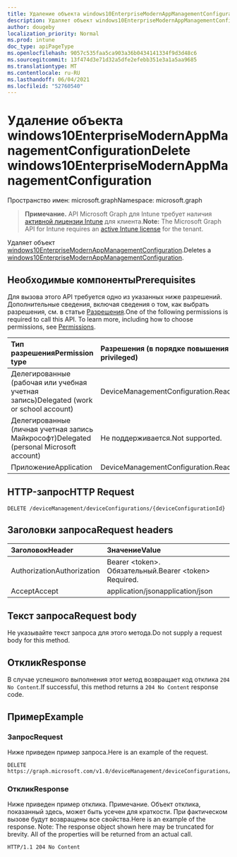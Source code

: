 ```yaml
---
title: Удаление объекта windows10EnterpriseModernAppManagementConfiguration
description: Удаляет объект windows10EnterpriseModernAppManagementConfiguration.
author: dougeby
localization_priority: Normal
ms.prod: intune
doc_type: apiPageType
ms.openlocfilehash: 9057c535faa5ca903a36b0434141334f9d3d48c6
ms.sourcegitcommit: 13f474d3e71d32a5dfe2efebb351e3a1a5aa9685
ms.translationtype: MT
ms.contentlocale: ru-RU
ms.lasthandoff: 06/04/2021
ms.locfileid: "52760540"
---
```

# <a name="delete-windows10enterprisemodernappmanagementconfiguration"></a><span data-ttu-id="7f6d7-103">Удаление объекта windows10EnterpriseModernAppManagementConfiguration</span><span class="sxs-lookup"><span data-stu-id="7f6d7-103">Delete windows10EnterpriseModernAppManagementConfiguration</span></span>

<span data-ttu-id="7f6d7-104">Пространство имен: microsoft.graph</span><span class="sxs-lookup"><span data-stu-id="7f6d7-104">Namespace: microsoft.graph</span></span>

> <span data-ttu-id="7f6d7-105">**Примечание.** API Microsoft Graph для Intune требует наличия [активной лицензии Intune](https://go.microsoft.com/fwlink/?linkid=839381) для клиента.</span><span class="sxs-lookup"><span data-stu-id="7f6d7-105">**Note:** The Microsoft Graph API for Intune requires an [active Intune license](https://go.microsoft.com/fwlink/?linkid=839381) for the tenant.</span></span>

<span data-ttu-id="7f6d7-106">Удаляет объект [windows10EnterpriseModernAppManagementConfiguration](../resources/intune-deviceconfig-windows10enterprisemodernappmanagementconfiguration.md).</span><span class="sxs-lookup"><span data-stu-id="7f6d7-106">Deletes a [windows10EnterpriseModernAppManagementConfiguration](../resources/intune-deviceconfig-windows10enterprisemodernappmanagementconfiguration.md).</span></span>

## <a name="prerequisites"></a><span data-ttu-id="7f6d7-107">Необходимые компоненты</span><span class="sxs-lookup"><span data-stu-id="7f6d7-107">Prerequisites</span></span>
<span data-ttu-id="7f6d7-p101">Для вызова этого API требуется одно из указанных ниже разрешений. Дополнительные сведения, включая сведения о том, как выбрать разрешения, см. в статье [Разрешения](/graph/permissions-reference).</span><span class="sxs-lookup"><span data-stu-id="7f6d7-p101">One of the following permissions is required to call this API. To learn more, including how to choose permissions, see [Permissions](/graph/permissions-reference).</span></span>

|<span data-ttu-id="7f6d7-110">Тип разрешения</span><span class="sxs-lookup"><span data-stu-id="7f6d7-110">Permission type</span></span>|<span data-ttu-id="7f6d7-111">Разрешения (в порядке повышения привилегий)</span><span class="sxs-lookup"><span data-stu-id="7f6d7-111">Permissions (from least to most privileged)</span></span>|
|:---|:---|
|<span data-ttu-id="7f6d7-112">Делегированные (рабочая или учебная учетная запись)</span><span class="sxs-lookup"><span data-stu-id="7f6d7-112">Delegated (work or school account)</span></span>|<span data-ttu-id="7f6d7-113">DeviceManagementConfiguration.ReadWrite.All</span><span class="sxs-lookup"><span data-stu-id="7f6d7-113">DeviceManagementConfiguration.ReadWrite.All</span></span>|
|<span data-ttu-id="7f6d7-114">Делегированные (личная учетная запись Майкрософт)</span><span class="sxs-lookup"><span data-stu-id="7f6d7-114">Delegated (personal Microsoft account)</span></span>|<span data-ttu-id="7f6d7-115">Не поддерживается.</span><span class="sxs-lookup"><span data-stu-id="7f6d7-115">Not supported.</span></span>|
|<span data-ttu-id="7f6d7-116">Приложение</span><span class="sxs-lookup"><span data-stu-id="7f6d7-116">Application</span></span>|<span data-ttu-id="7f6d7-117">DeviceManagementConfiguration.ReadWrite.All</span><span class="sxs-lookup"><span data-stu-id="7f6d7-117">DeviceManagementConfiguration.ReadWrite.All</span></span>|

## <a name="http-request"></a><span data-ttu-id="7f6d7-118">HTTP-запрос</span><span class="sxs-lookup"><span data-stu-id="7f6d7-118">HTTP Request</span></span>
<!-- {
  "blockType": "ignored"
}
-->
``` http
DELETE /deviceManagement/deviceConfigurations/{deviceConfigurationId}
```

## <a name="request-headers"></a><span data-ttu-id="7f6d7-119">Заголовки запроса</span><span class="sxs-lookup"><span data-stu-id="7f6d7-119">Request headers</span></span>
|<span data-ttu-id="7f6d7-120">Заголовок</span><span class="sxs-lookup"><span data-stu-id="7f6d7-120">Header</span></span>|<span data-ttu-id="7f6d7-121">Значение</span><span class="sxs-lookup"><span data-stu-id="7f6d7-121">Value</span></span>|
|:---|:---|
|<span data-ttu-id="7f6d7-122">Authorization</span><span class="sxs-lookup"><span data-stu-id="7f6d7-122">Authorization</span></span>|<span data-ttu-id="7f6d7-123">Bearer &lt;token&gt;. Обязательный.</span><span class="sxs-lookup"><span data-stu-id="7f6d7-123">Bearer &lt;token&gt; Required.</span></span>|
|<span data-ttu-id="7f6d7-124">Accept</span><span class="sxs-lookup"><span data-stu-id="7f6d7-124">Accept</span></span>|<span data-ttu-id="7f6d7-125">application/json</span><span class="sxs-lookup"><span data-stu-id="7f6d7-125">application/json</span></span>|

## <a name="request-body"></a><span data-ttu-id="7f6d7-126">Текст запроса</span><span class="sxs-lookup"><span data-stu-id="7f6d7-126">Request body</span></span>
<span data-ttu-id="7f6d7-127">Не указывайте текст запроса для этого метода.</span><span class="sxs-lookup"><span data-stu-id="7f6d7-127">Do not supply a request body for this method.</span></span>

## <a name="response"></a><span data-ttu-id="7f6d7-128">Отклик</span><span class="sxs-lookup"><span data-stu-id="7f6d7-128">Response</span></span>
<span data-ttu-id="7f6d7-129">В случае успешного выполнения этот метод возвращает код отклика `204 No Content`.</span><span class="sxs-lookup"><span data-stu-id="7f6d7-129">If successful, this method returns a `204 No Content` response code.</span></span>

## <a name="example"></a><span data-ttu-id="7f6d7-130">Пример</span><span class="sxs-lookup"><span data-stu-id="7f6d7-130">Example</span></span>

### <a name="request"></a><span data-ttu-id="7f6d7-131">Запрос</span><span class="sxs-lookup"><span data-stu-id="7f6d7-131">Request</span></span>
<span data-ttu-id="7f6d7-132">Ниже приведен пример запроса.</span><span class="sxs-lookup"><span data-stu-id="7f6d7-132">Here is an example of the request.</span></span>
``` http
DELETE https://graph.microsoft.com/v1.0/deviceManagement/deviceConfigurations/{deviceConfigurationId}
```

### <a name="response"></a><span data-ttu-id="7f6d7-133">Отклик</span><span class="sxs-lookup"><span data-stu-id="7f6d7-133">Response</span></span>
<span data-ttu-id="7f6d7-p102">Ниже приведен пример отклика. Примечание. Объект отклика, показанный здесь, может быть усечен для краткости. При фактическом вызове будут возвращены все свойства.</span><span class="sxs-lookup"><span data-stu-id="7f6d7-p102">Here is an example of the response. Note: The response object shown here may be truncated for brevity. All of the properties will be returned from an actual call.</span></span>
``` http
HTTP/1.1 204 No Content
```




